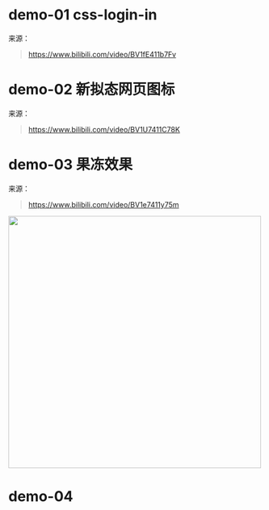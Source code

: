 
# demo-01 css-login-in

来源：
> https://www.bilibili.com/video/BV1fE411b7Fv

# demo-02 新拟态网页图标

来源：
> https://www.bilibili.com/video/BV1U7411C78K

# demo-03 果冻效果

来源：
> https://www.bilibili.com/video/BV1e7411y75m

<img src="demo-03/果冻.gif" width="500" >

# demo-04 